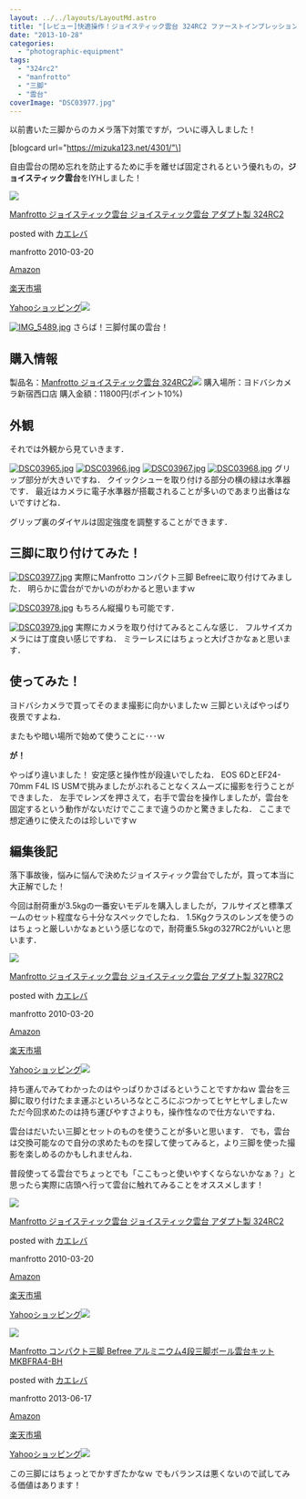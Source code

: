 ```yaml
---
layout: ../../layouts/LayoutMd.astro
title: "[レビュー]快適操作！ジョイスティック雲台 324RC2 ファーストインプレッション"
date: "2013-10-28"
categories: 
  - "photographic-equipment"
tags: 
  - "324rc2"
  - "manfrotto"
  - "三脚"
  - "雲台"
coverImage: "DSC03977.jpg"
---
```


以前書いた三脚からのカメラ落下対策ですが，ついに導入しました！

\[blogcard url="https://mizuka123.net/4301/"\]

自由雲台の閉め忘れを防止するために手を離せば固定されるという優れもの，**ジョイスティック雲台**をIYHしました！

[![](/wp/images/41L3GNnXH7L._SL160_.jpg)](https://www.amazon.co.jp/exec/obidos/ASIN/B003CRGZJS/mizuka123-22/ref=nosim/)

[Manfrotto ジョイスティック雲台 ジョイスティック雲台 アダプト製 324RC2](https://www.amazon.co.jp/exec/obidos/ASIN/B003CRGZJS/mizuka123-22/ref=nosim/)

posted with [カエレバ](http://kaereba.com)

manfrotto 2010-03-20

[Amazon](http://www.amazon.co.jp/gp/search?keywords=%83W%83%87%83C%83X%83e%83B%83b%83N%89_%91%E4&__mk_ja_JP=%83J%83%5E%83J%83i&tag=mizuka123-22 "アマゾン")

[楽天市場](http://hb.afl.rakuten.co.jp/hgc/032b53ee.4b34c5ee.0f4a541e.f440145e/?pc=http%3A%2F%2Fsearch.rakuten.co.jp%2Fsearch%2Fmall%2F%25E3%2582%25B8%25E3%2583%25A7%25E3%2582%25A4%25E3%2582%25B9%25E3%2583%2586%25E3%2582%25A3%25E3%2583%2583%25E3%2582%25AF%25E9%259B%25B2%25E5%258F%25B0%2F-%2Ff.1-p.1-s.1-sf.0-st.A-v.2%3Fx%3D0%26scid%3Daf_ich_link_urltxt%26m%3Dhttp%3A%2F%2Fm.rakuten.co.jp%2F "楽天市場")

[Yahooショッピング![](//ad.jp.ap.valuecommerce.com/servlet/gifbanner?sid=3066752&pid=881990642)](//ck.jp.ap.valuecommerce.com/servlet/referral?sid=3066752&pid=881990642&vc_url=http%3A%2F%2Fshopping.search.yahoo.co.jp%2Fsearch%3FuIv%3Don%26ei%3DUTF-8%26tab_ex%3Dcommerce%26slider%3D0%26va%3D%25E3%2582%25B8%25E3%2583%25A7%25E3%2582%25A4%25E3%2582%25B9%25E3%2583%2586%25E3%2582%25A3%25E3%2583%2583%25E3%2582%25AF%25E9%259B%25B2%25E5%258F%25B0 "Yahooショッピング")

[![IMG_5489.jpg](/wp/images/10534360756_6c823936b3_b.jpg)](http://www.flickr.com/photos/67522130@N08/10534360756/ "IMG_5489.jpg") さらば！三脚付属の雲台！

## 購入情報

製品名：[Manfrotto ジョイスティック雲台 324RC2](http://www.amazon.co.jp/gp/product/B003CRGZJS/ref=as_li_ss_tl?ie=UTF8&camp=247&creative=7399&creativeASIN=B003CRGZJS&linkCode=as2&tag=mizuka123-22)![](http://ir-jp.amazon-adsystem.com/e/ir?t=mizuka123-22&l=as2&o=9&a=B003CRGZJS) 購入場所：ヨドバシカメラ新宿西口店 購入金額：11800円(ポイント10%)

## 外観

それでは外観から見ていきます．

[![DSC03965.jpg](/wp/images/10534350005_0814426f89_b.jpg)](http://www.flickr.com/photos/67522130@N08/10534350005/ "DSC03965.jpg") [![DSC03966.jpg](/wp/images/10534580763_3b33360eac_b.jpg)](http://www.flickr.com/photos/67522130@N08/10534580763/ "DSC03966.jpg") [![DSC03967.jpg](/wp/images/10534399204_7e262f874b_b.jpg)](http://www.flickr.com/photos/67522130@N08/10534399204/ "DSC03967.jpg") [![DSC03968.jpg](/wp/images/10534455434_0937e6f32d_b.jpg)](http://www.flickr.com/photos/67522130@N08/10534455434/ "DSC03968.jpg") グリップ部分が大きいですね． クイックシューを取り付ける部分の横の緑は水準器です． 最近はカメラに電子水準器が搭載されることが多いのであまり出番はないですけどね．

グリップ裏のダイヤルは固定強度を調整することができます．

## 三脚に取り付けてみた！

[![DSC03977.jpg](/wp/images/10534357245_86341185f6_b.jpg)](http://www.flickr.com/photos/67522130@N08/10534357245/ "DSC03977.jpg") 実際にManfrotto コンパクト三脚 Befreeに取り付けてみました． 明らかに雲台がでかいのがわかると思いますｗ

[![DSC03978.jpg](/wp/images/10534373456_388eec578d_b.jpg)](http://www.flickr.com/photos/67522130@N08/10534373456/ "DSC03978.jpg") もちろん縦撮りも可能です．

[![DSC03979.jpg](/wp/images/10534408084_6446802afb_b.jpg)](http://www.flickr.com/photos/67522130@N08/10534408084/ "DSC03979.jpg") 実際にカメラを取り付けてみるとこんな感じ． フルサイズカメラには丁度良い感じですね． ミラーレスにはちょっと大げさかなぁと思います．

## 使ってみた！

ヨドバシカメラで買ってそのまま撮影に向かいましたｗ 三脚といえばやっぱり夜景ですよね．

またもや暗い場所で始めて使うことに･･･ｗ

**が！**

やっぱり違いました！ 安定感と操作性が段違いでしたね． EOS 6DとEF24-70mm F4L IS USMで挑みましたがぶれることなくスムーズに撮影を行うことができました． 左手でレンズを押さえて，右手で雲台を操作しましたが，雲台を固定するという動作がないだけでここまで違うのかと驚きましたね． ここまで想定通りに使えたのは珍しいですｗ

## 編集後記

落下事故後，悩みに悩んで決めたジョイスティック雲台でしたが，買って本当に大正解でした！

今回は耐荷重が3.5kgの一番安いモデルを購入しましたが，フルサイズと標準ズームのセット程度なら十分なスペックでしたね． 1.5Kgクラスのレンズを使うのはちょっと厳しいかなぁという感じなので，耐荷重5.5kgの327RC2がいいと思います．

[![](/wp/images/41yC-xuBZtL._SL160_.jpg)](https://www.amazon.co.jp/exec/obidos/ASIN/B003CRH1P0/mizuka123-22/ref=nosim/)

[Manfrotto ジョイスティック雲台 ジョイスティック雲台 アダプト製 327RC2](https://www.amazon.co.jp/exec/obidos/ASIN/B003CRH1P0/mizuka123-22/ref=nosim/)

posted with [カエレバ](http://kaereba.com)

manfrotto 2010-03-20

[Amazon](http://www.amazon.co.jp/gp/search?keywords=%83W%83%87%83C%83X%83e%83B%83b%83N%89_%91%E4&__mk_ja_JP=%83J%83%5E%83J%83i&tag=mizuka123-22 "アマゾン")

[楽天市場](http://hb.afl.rakuten.co.jp/hgc/032b53ee.4b34c5ee.0f4a541e.f440145e/?pc=http%3A%2F%2Fsearch.rakuten.co.jp%2Fsearch%2Fmall%2F%25E3%2582%25B8%25E3%2583%25A7%25E3%2582%25A4%25E3%2582%25B9%25E3%2583%2586%25E3%2582%25A3%25E3%2583%2583%25E3%2582%25AF%25E9%259B%25B2%25E5%258F%25B0%2F-%2Ff.1-p.1-s.1-sf.0-st.A-v.2%3Fx%3D0%26scid%3Daf_ich_link_urltxt%26m%3Dhttp%3A%2F%2Fm.rakuten.co.jp%2F "楽天市場")

[Yahooショッピング![](//ad.jp.ap.valuecommerce.com/servlet/gifbanner?sid=3066752&pid=881990642)](//ck.jp.ap.valuecommerce.com/servlet/referral?sid=3066752&pid=881990642&vc_url=http%3A%2F%2Fshopping.search.yahoo.co.jp%2Fsearch%3FuIv%3Don%26ei%3DUTF-8%26tab_ex%3Dcommerce%26slider%3D0%26va%3D%25E3%2582%25B8%25E3%2583%25A7%25E3%2582%25A4%25E3%2582%25B9%25E3%2583%2586%25E3%2582%25A3%25E3%2583%2583%25E3%2582%25AF%25E9%259B%25B2%25E5%258F%25B0 "Yahooショッピング")

持ち運んでみてわかったのはやっぱりかさばるということですかねｗ 雲台を三脚に取り付けたまま運ぶといろいろなところにぶつかってヒヤヒヤしましたｗ ただ今回求めたのは持ち運びやすさよりも，操作性なので仕方ないですね．

雲台はだいたい三脚とセットのものを使うことが多いと思います． でも，雲台は交換可能なので自分の求めたものを探して使ってみると，より三脚を使った撮影を楽しめるのかもしれませんね．

普段使ってる雲台でちょっとでも「ここもっと使いやすくならないかなぁ？」と思ったら実際に店頭へ行って雲台に触れてみることをオススメします！

[![](/wp/images/41L3GNnXH7L._SL160_.jpg)](https://www.amazon.co.jp/exec/obidos/ASIN/B003CRGZJS/mizuka123-22/ref=nosim/)

[Manfrotto ジョイスティック雲台 ジョイスティック雲台 アダプト製 324RC2](https://www.amazon.co.jp/exec/obidos/ASIN/B003CRGZJS/mizuka123-22/ref=nosim/)

posted with [カエレバ](http://kaereba.com)

manfrotto 2010-03-20

[Amazon](http://www.amazon.co.jp/gp/search?keywords=%83W%83%87%83C%83X%83e%83B%83b%83N%89_%91%E4&__mk_ja_JP=%83J%83%5E%83J%83i&tag=mizuka123-22 "アマゾン")

[楽天市場](http://hb.afl.rakuten.co.jp/hgc/032b53ee.4b34c5ee.0f4a541e.f440145e/?pc=http%3A%2F%2Fsearch.rakuten.co.jp%2Fsearch%2Fmall%2F%25E3%2582%25B8%25E3%2583%25A7%25E3%2582%25A4%25E3%2582%25B9%25E3%2583%2586%25E3%2582%25A3%25E3%2583%2583%25E3%2582%25AF%25E9%259B%25B2%25E5%258F%25B0%2F-%2Ff.1-p.1-s.1-sf.0-st.A-v.2%3Fx%3D0%26scid%3Daf_ich_link_urltxt%26m%3Dhttp%3A%2F%2Fm.rakuten.co.jp%2F "楽天市場")

[Yahooショッピング![](//ad.jp.ap.valuecommerce.com/servlet/gifbanner?sid=3066752&pid=881990642)](//ck.jp.ap.valuecommerce.com/servlet/referral?sid=3066752&pid=881990642&vc_url=http%3A%2F%2Fshopping.search.yahoo.co.jp%2Fsearch%3FuIv%3Don%26ei%3DUTF-8%26tab_ex%3Dcommerce%26slider%3D0%26va%3D%25E3%2582%25B8%25E3%2583%25A7%25E3%2582%25A4%25E3%2582%25B9%25E3%2583%2586%25E3%2582%25A3%25E3%2583%2583%25E3%2582%25AF%25E9%259B%25B2%25E5%258F%25B0 "Yahooショッピング")

[![](/wp/images/41tZegnd-TL._SL160_.jpg)](https://www.amazon.co.jp/exec/obidos/ASIN/B00COLBNTK/mizuka123-22/ref=nosim/)

[Manfrotto コンパクト三脚 Befree アルミニウム4段三脚ボール雲台キット MKBFRA4-BH](https://www.amazon.co.jp/exec/obidos/ASIN/B00COLBNTK/mizuka123-22/ref=nosim/)

posted with [カエレバ](http://kaereba.com)

manfrotto 2013-06-17

[Amazon](http://www.amazon.co.jp/gp/search?keywords=MKBFRA4-BH&__mk_ja_JP=%83J%83%5E%83J%83i&tag=mizuka123-22 "アマゾン")

[楽天市場](http://hb.afl.rakuten.co.jp/hgc/032b53ee.4b34c5ee.0f4a541e.f440145e/?pc=http%3A%2F%2Fsearch.rakuten.co.jp%2Fsearch%2Fmall%2FMKBFRA4-BH%2F-%2Ff.1-p.1-s.1-sf.0-st.A-v.2%3Fx%3D0%26scid%3Daf_ich_link_urltxt%26m%3Dhttp%3A%2F%2Fm.rakuten.co.jp%2F "楽天市場")

[Yahooショッピング![](//ad.jp.ap.valuecommerce.com/servlet/gifbanner?sid=3066752&pid=881990642)](//ck.jp.ap.valuecommerce.com/servlet/referral?sid=3066752&pid=881990642&vc_url=http%3A%2F%2Fshopping.search.yahoo.co.jp%2Fsearch%3FuIv%3Don%26ei%3DUTF-8%26tab_ex%3Dcommerce%26slider%3D0%26va%3DMKBFRA4-BH "Yahooショッピング")

この三脚にはちょっとでかすぎたかなｗ でもバランスは悪くないので試してみる価値はあります！
